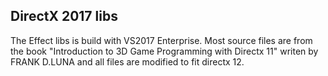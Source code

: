 ## DirectX 2017 libs
The Effect libs is build with VS2017 Enterprise.
Most source files are from the book "Introduction to 3D Game Programming with Directx 11" writen by FRANK D.LUNA and all files are modified to fit directx 12.
